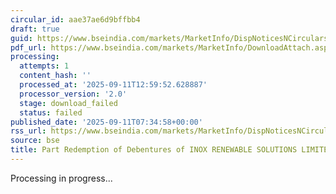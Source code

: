 ```yaml
---
circular_id: aae37ae6d9bffbb4
draft: true
guid: https://www.bseindia.com/markets/MarketInfo/DispNoticesNCirculars.aspx?Noticeid={EDBDC0E6-61C7-4D01-8AF4-BC2F39DF12F5}&noticeno=20250911-4&dt=09/11/2025&icount=4&totcount=72&flag=0
pdf_url: https://www.bseindia.com/markets/MarketInfo/DownloadAttach.aspx?id=20250911-4&attachedId=
processing:
  attempts: 1
  content_hash: ''
  processed_at: '2025-09-11T12:59:52.628887'
  processor_version: '2.0'
  stage: download_failed
  status: failed
published_date: '2025-09-11T07:34:58+00:00'
rss_url: https://www.bseindia.com/markets/MarketInfo/DispNoticesNCirculars.aspx?Noticeid={EDBDC0E6-61C7-4D01-8AF4-BC2F39DF12F5}&noticeno=20250911-4&dt=09/11/2025&icount=4&totcount=72&flag=0
source: bse
title: Part Redemption of Debentures of INOX RENEWABLE SOLUTIONS LIMITED
---
```


Processing in progress...
